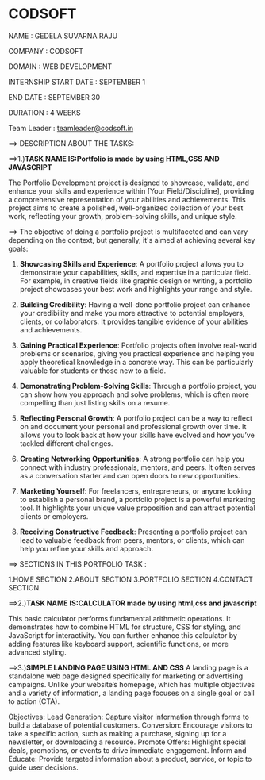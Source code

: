 # CODSOFT

NAME                  : GEDELA SUVARNA RAJU

COMPANY               : CODSOFT

DOMAIN                : WEB DEVELOPMENT

INTERNSHIP START DATE : SEPTEMBER 1

END DATE              : SEPTEMBER 30

DURATION              : 4 WEEKS

Team Leader           : teamleader@codsoft.in




==> DESCRIPTION ABOUT THE TASKS:

==>1.)**TASK NAME IS:Portfolio is made by using HTML,CSS AND JAVASCRIPT**

The Portfolio Development project is designed to showcase, validate, and enhance your skills and experience within [Your Field/Discipline], providing a comprehensive representation of your abilities and achievements. This project aims to create a polished, well-organized collection of your best work, reflecting your growth, problem-solving skills, and unique style.



==> The objective of doing a portfolio project is multifaceted and can vary depending on the context, but generally, it's aimed at achieving several key goals:

1. **Showcasing Skills and Experience**: A portfolio project allows you to demonstrate your capabilities, skills, and expertise in a particular field. For example, in creative fields like graphic design or writing, a portfolio project showcases your best work and highlights your range and style.

2. **Building Credibility**: Having a well-done portfolio project can enhance your credibility and make you more attractive to potential employers, clients, or collaborators. It provides tangible evidence of your abilities and achievements.

3. **Gaining Practical Experience**: Portfolio projects often involve real-world problems or scenarios, giving you practical experience and helping you apply theoretical knowledge in a concrete way. This can be particularly valuable for students or those new to a field.

4. **Demonstrating Problem-Solving Skills**: Through a portfolio project, you can show how you approach and solve problems, which is often more compelling than just listing skills on a resume.

5. **Reflecting Personal Growth**: A portfolio project can be a way to reflect on and document your personal and professional growth over time. It allows you to look back at how your skills have evolved and how you’ve tackled different challenges.

6. **Creating Networking Opportunities**: A strong portfolio can help you connect with industry professionals, mentors, and peers. It often serves as a conversation starter and can open doors to new opportunities.

7. **Marketing Yourself**: For freelancers, entrepreneurs, or anyone looking to establish a personal brand, a portfolio project is a powerful marketing tool. It highlights your unique value proposition and can attract potential clients or employers.

8. **Receiving Constructive Feedback**: Presenting a portfolio project can lead to valuable feedback from peers, mentors, or clients, which can help you refine your skills and approach.

==> SECTIONS IN THIS PORTFOLIO TASK :

1.HOME SECTION
2.ABOUT SECTION
3.PORTFOLIO SECTION
4.CONTACT SECTION.

==>2.)**TASK NAME IS:CALCULATOR made by using html,css and javascript**

This basic calculator performs fundamental arithmetic operations. It demonstrates how to combine HTML for structure, CSS for styling, and JavaScript for interactivity. You can further enhance this calculator by adding features like keyboard support, scientific functions, or more advanced styling.

==>3.)**SIMPLE LANDING PAGE USING HTML AND CSS**
A landing page is a standalone web page designed specifically for marketing or advertising campaigns. Unlike your website’s homepage, which has multiple objectives and a variety of information, a landing page focuses on a single goal or call to action (CTA).

Objectives:
Lead Generation: Capture visitor information through forms to build a database of potential customers.
Conversion: Encourage visitors to take a specific action, such as making a purchase, signing up for a newsletter, or downloading a resource.
Promote Offers: Highlight special deals, promotions, or events to drive immediate engagement.
Inform and Educate: Provide targeted information about a product, service, or topic to guide user decisions.
